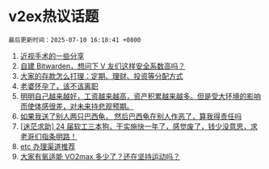 # v2ex热议话题

`最后更新时间：2025-07-10 16:18:41 +0800`

1. [近视手术的一些分享](https://www.v2ex.com/t/1144188)
1. [自建 Bitwarden，想问下 V 友们这样安全系数高吗？](https://www.v2ex.com/t/1144080)
1. [大家的存款怎么打理：定期、理财、投资等分配方式](https://www.v2ex.com/t/1144148)
1. [老婆怀孕了，该不该离职](https://www.v2ex.com/t/1144145)
1. [明明自己越来越好，工资越来越高，资产积累越来越多。但是受大环境的影响而使体感很差，对未来持悲观预期。](https://www.v2ex.com/t/1144164)
1. [如果我送了别人两只巴西龟， 然后巴西龟在别人作恶了，算我得责任吗](https://www.v2ex.com/t/1144034)
1. [[迷茫求助] 24 届软工三本狗，干实施快一年了，感觉废了，钱少没意思，求老哥们指条明路！](https://www.v2ex.com/t/1144054)
1. [etc 办理渠道推荐](https://www.v2ex.com/t/1144154)
1. [大家有氧适能 VO2max 多少了？还在坚持运动吗？](https://www.v2ex.com/t/1144097)

